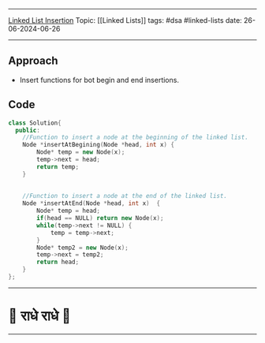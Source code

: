 
---
[Linked List Insertion](https://www.geeksforgeeks.org/problems/linked-list-insertion-1587115620/0?utm_source=youtube&utm_medium=collab_striver_ytdescription&utm_campaign=linked-list-insertion)
Topic: [[Linked Lists]]
tags: #dsa #linked-lists 
date: 26-06-2024-06-26

---
## Approach

- Insert functions for bot begin and end insertions. 

## Code 

```cpp
class Solution{
  public:
    //Function to insert a node at the beginning of the linked list.
    Node *insertAtBegining(Node *head, int x) {
        Node* temp = new Node(x);
        temp->next = head;
        return temp;
    }
    
    
    //Function to insert a node at the end of the linked list.
    Node *insertAtEnd(Node *head, int x)  {
        Node* temp = head;
        if(head == NULL) return new Node(x);
        while(temp->next != NULL) {
            temp = temp->next;
        }
        Node* temp2 = new Node(x);
        temp->next = temp2;
        return head;
    }
};
```

---
# 🦚 राधे राधे 🦚
---
